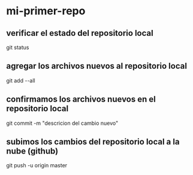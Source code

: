 # mi-primer-repo

## verificar el estado del repositorio local
git status
## agregar los archivos nuevos al repositorio local
git add --all
## confirmamos los archivos nuevos en el repositorio local
git commit -m "descricion del cambio nuevo"
## subimos los cambios del repositorio local a la nube (github)
git push -u origin master
